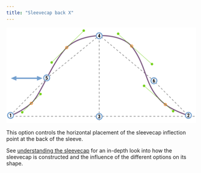 ```yaml
---
title: "Sleevecap back X"
---
```


![The horizontal location of the back inflection point](./sleevecapbackfactorx.svg)

This option controls the horizontal placement of the sleevecap inflection point at the back of the sleeve.

<Tip>

See [understanding the sleevecap](/docs/designs/brian/options#understanding-the-sleevecap) for an in-depth
look into how the sleevecap is constructed and the influence of the different options on its shape.

</Tip>




